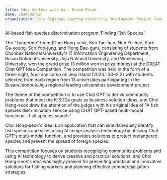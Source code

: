 ```yaml
---
title: Idea Contest with Ai - Grand Prize
date: 2024-02-02
organization: Jeju Regional Leading University Development Project Group
---
```


AI-based fish species discrimination program 'Finding Fish Species'

<!--more-->

The "Tangerine" team (Choi Hong-seok, Kim Tae-han, Noh Ye-hee, Park Ga-young, Son Yoo-jung, and Hong Dae-gun), consisting of students from Chonbuk National University's IT Information Engineering Department, Busan National University, Jeju National University, and Wonkwang University, won the grand prize (3 million won in prize money) at the GREAT Chat GPT Idea Competition. The competition was held in the form of a three-night, four-day camp on Jeju Island (2024.1.30~2.2) with students selected from each region from 13 universities participating in the Busan/Jeonbuk/Jeju regional leading universities development project

The theme of the competition is to use Chat GPT to derive community problems that meet the K-SDGs goals as business solution ideas, and Choi Hong-seok drew the attention of the judges with his original idea of "A fish species discrimination service using CHAT GPT-based multi-modal functions - fish species search."

Choi Hong-seok's idea is an application that can simultaneously identify fish species and sizes using AI image analysis technology by utilizing Chat GPT's multi-modal function, and provides solutions to protect endangered species and prevent the spread of foreign species.

This competition focuses on students recognizing community problems and using AI technology to derive creative and practical solutions, and Choi Hong-seok's idea was highly praised for presenting practical and innovative solutions for fishing workers and planning effective commercialization strategies.


